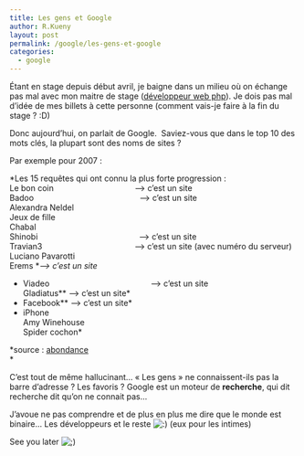 ```yaml
---
title: Les gens et Google
author: R.Kueny
layout: post
permalink: /google/les-gens-et-google
categories:
  - google
---
```

Étant en stage depuis début avril, je baigne dans un milieu où on échange pas mal avec mon maitre de stage (<a href="http://methylbro.titaxium.org/" target="_blank">développeur web php</a>). Je dois pas mal d&rsquo;idée de mes billets à cette personne (comment vais-je faire à la fin du stage ? :D)

Donc aujourd&rsquo;hui, on parlait de Google.  Saviez-vous que dans le top 10 des mots clés, la plupart sont des noms de sites ?

<!--more-->Par exemple pour 2007 :

*Les 15 requêtes qui ont connu la plus forte progression :  
Le bon coin                                    &#8212;> c&rsquo;est un site  
Badoo                                               &#8212;> c&rsquo;est un site  
Alexandra Neldel  
Jeux de fille  
Chabal  
Shinobi                                             &#8212;> c&rsquo;est un site  
Travian3                                         &#8212;> c&rsquo;est un site (avec numéro du serveur)  
Luciano Pavarotti  
Erems **&#8212;> c&rsquo;est un site*  
* Viadeo                                             &#8212;> c&rsquo;est un site  
Gladiatus** &#8212;> c&rsquo;est un site*  
* Facebook** &#8212;> c&rsquo;est un site*  
* iPhone  
Amy Winehouse  
Spider cochon*

*source : <a href="http://actu.abondance.com/2007/12/top-mots-cls-2007-google-fr.html" target="_blank">abondance</a>  
*

C&rsquo;est tout de même hallucinant&#8230; &laquo;&nbsp;Les gens&nbsp;&raquo; ne connaissent-ils pas la barre d&rsquo;adresse ? Les favoris ? Google est un moteur de **recherche**, qui dit recherche dit qu&rsquo;on ne connait pas&#8230;

J&rsquo;avoue ne pas comprendre et de plus en plus me dire que le monde est binaire&#8230; Les développeurs et le reste <img src="http://rkueny.fr/wp-includes/images/smilies/icon_smile.gif" alt=":)" class="wp-smiley" /> (eux pour les intimes)

See you later <img src="http://rkueny.fr/wp-includes/images/smilies/icon_wink.gif" alt=";)" class="wp-smiley" />